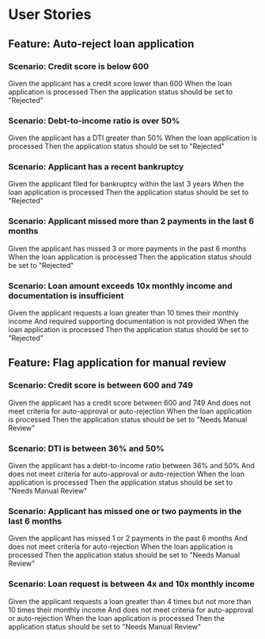 # User Stories

## Feature: Auto-reject loan application

### Scenario: Credit score is below 600
Given the applicant has a credit score lower than 600
When the loan application is processed
Then the application status should be set to "Rejected"

### Scenario: Debt-to-income ratio is over 50%
Given the applicant has a DTI greater than 50%
When the loan application is processed
Then the application status should be set to "Rejected"

### Scenario: Applicant has a recent bankruptcy
Given the applicant filed for bankruptcy within the last 3 years
When the loan application is processed
Then the application status should be set to "Rejected"

### Scenario: Applicant missed more than 2 payments in the last 6 months
Given the applicant has missed 3 or more payments in the past 6 months
When the loan application is processed
Then the application status should be set to "Rejected"

### Scenario: Loan amount exceeds 10x monthly income and documentation is insufficient
Given the applicant requests a loan greater than 10 times their monthly income
And required supporting documentation is not provided
When the loan application is processed
Then the application status should be set to "Rejected"



## Feature: Flag application for manual review

### Scenario: Credit score is between 600 and 749
Given the applicant has a credit score between 600 and 749
And does not meet criteria for auto-approval or auto-rejection
When the loan application is processed
Then the application status should be set to "Needs Manual Review"

### Scenario: DTI is between 36% and 50%
Given the applicant has a debt-to-income ratio between 36% and 50%
And does not meet criteria for auto-approval or auto-rejection
When the loan application is processed
Then the application status should be set to "Needs Manual Review"

### Scenario: Applicant has missed one or two payments in the last 6 months
Given the applicant has missed 1 or 2 payments in the past 6 months
And does not meet criteria for auto-rejection
When the loan application is processed
Then the application status should be set to "Needs Manual Review"

### Scenario: Loan request is between 4x and 10x monthly income
Given the applicant requests a loan greater than 4 times but not more than 10 times their monthly income
And does not meet criteria for auto-approval or auto-rejection
When the loan application is processed
Then the application status should be set to "Needs Manual Review"


